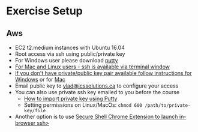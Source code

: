 # Exercise Setup #

## Aws ##
* EC2 t2.medium instances with Ubuntu 16.04
* Root access via ssh using public/private key
* For Windows user please download <a href="http://www.chiark.greenend.org.uk/~sgtatham/putty/download.html" target="_blank">putty
* For Mac and Linux users - ssh is available via terminal window
* If you don't have private/public key pair available follow instructions for <a href="https://docs.joyent.com/public-cloud/getting-started/ssh-keys/generating-an-ssh-key-manually/manually-generating-your-ssh-key-in-windows" target="_blank"> Windows</a> or for <a href="https://docs.joyent.com/public-cloud/getting-started/ssh-keys/generating-an-ssh-key-manually/manually-generating-your-ssh-key-in-mac-os-x" target="_blank">Mac</a>
* Email public key to vlad@icssolutions.ca to configure your access
* You can also use private ssh key emailed to you before the course
  * <a href="https://www.electrictoolbox.com/putty-rsa-dsa-keys/" target="_blank">How to import private key using Putty</a>
  * Setting permissions on Linux/MacOs: ```chmod 600 /path/to/private-key/file```
* Another option is to use <a href="https://chrome.google.com/webstore/detail/secure-shell/pnhechapfaindjhompbnflcldabbghjo?utm_source=chrome-ntp-icon" target="_blank">Secure Shell Chrome Extension to launch in-browser ssh></a>